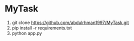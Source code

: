 # MyTask

1. git clone https://github.com/abdulrhman1997/MyTask.git
2. pip install -r requirements.txt
3. python app.py
